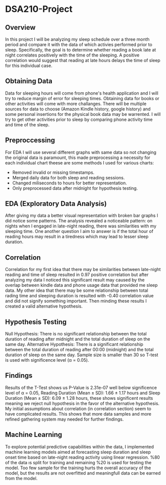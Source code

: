 # DSA210-Project

## Overview

In this project I will be analyzing my sleep schedule over a three month period and compare it with the data of which activies performed prior to sleep. Specifically, the goal is to determine whether reading a book late at night correlates positively with the time of the sleeping. A positive correlation would suggest that reading at late hours delays the time of sleep for this individual case.

## Obtaining Data

Data for sleeping hours will come from phone's health application and I will try to reduce margin of error for sleeping times. Obtaining data for books or other activities will come with more challanges. There will be multiple sources for data to choose (Amazon Kindle history, google history) and some personal insertions for the physical book data may be warrented. I will try to get other activities prior to sleep by comparing phone activity time and time of the sleep.

## Preproccessing

For EDA I will use several different graphs with same data so not changing the original data is paramount, this made preprocessing a necessity for each individual chart theese are some methods I used for various charts:
 - Removed invalid or missing timestamps.
 - Merged daily data for both sleep and reading sessions.
 - Changed miliseconds to hours for better representation.
 - Only preprocessed data after midnight for hypothesis testing.

## EDA (Exploratory Data Analysis)

After giving my data a better visual representation with broken bar graphs I did notice some patterns. The analysis revealed a noticeable pattern: on nights when I engaged in late-night reading, there was similarities with my sleeping time. One another question I aim to answer is if the total hour of reading hours may result in a tiredness which may lead to lesser sleep duration. 

## Correlation

Correlation for my first idea that there may be similarities between late-night reading and time of sleep resulted in 0.97 positive correlation but after analyzing my data I noticed this significant result may caused by the overlap between kindle data and phone usage data that provided me sleep data. My other idea that there may be some relationship between total rading time and sleeping duration is resulted with -0.40 correlation value and did not signify something important.
Then minding these results I created a valid alternative hypothesis.

## Hypothesis Testing 

Null Hypothesis: There is no significant relationship between the total duration of reading after midnight and the total duration of sleep on the same day.
Alternative Hypothesis: There is a significant relationship between the total duration of reading after 00:00 (midnight) and the total duration of sleep on the same day.
Sample size is smaller than 30 so T-test is used with significence level (α = 0.05).

## Findings

Results of the T-Test shows us P-Value is 2.31e-07 well below significence level of α = 0.05, Reading Duration (Mean ± SD): 1.66 ± 1.17 hours and Sleep Duration (Mean ± SD): 6.09 ± 1.28 hours, these shows significent results meaning we reject null hypothesis in the favor of the alternative hypothesis.  My initial assumptions about correlation (in correlation section) seem to have complicated results. This shows that more data samples and more refined gathering system may needed for further findings.  

## Machine Learning

To explore potential predictive capabilities within the data, I implemented machine learning models aimed at forecasting sleep duration and sleep onset time based on late-night reading activity using linear regression. %80 of the data ıs split for training and remaining %20 is used for testing the model. Too few sample for the training hurts the overall accuracy of the model, but the results are not overfitted and meaningfull data can be earned from the model.














